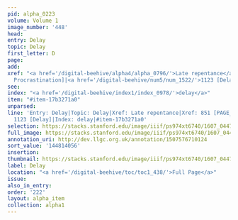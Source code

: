 ```yaml
---
pid: alpha_0223
volume: Volume 1
image_number: '448'
head:
entry: Delay
topic: Delay
first_letter: D
page:
add:
xref: "<a href='/digital-beehive/alpha4/alpha_0796/'>Late repentance</a>|851 [PAGE_MISSING,
  Procrastination]|<a href='/digital-beehive/num5/num_1522/'>1123 [Delay]</a>"
see:
index: "<a href='/digital-beehive/index1/index_0978/'>delay</a>"
item: "#item-17b3271a0"
unparsed:
line: 'Entry: Delay|Topic: Delay|Xref: Late repentance|Xref: 851 [PAGE_MISSING, Procrastination]|Xref:
  1123 [Delay]|Index: delay|#item-17b3271a0'
selection: https://stacks.stanford.edu/image/iiif/ps974xt6740/1607_0447/783,4056,2976,432/full/0/default.jpg
full_image: https://stacks.stanford.edu/image/iiif/ps974xt6740/1607_0447/full/full/0/default.jpg
annotation_uri: http://dev.llgc.org.uk/annotation/1507576710124
sort_value: '144814056'
insertion:
thumbnail: https://stacks.stanford.edu/image/iiif/ps974xt6740/1607_0447/783,4056,600,180/250,/0/default.jpg
label: Delay
location: "<a href='/digital-beehive/toc/toc1_438/'>Full Page</a>"
issue:
also_in_entry:
order: '222'
layout: alpha_item
collection: alpha1
---
```

